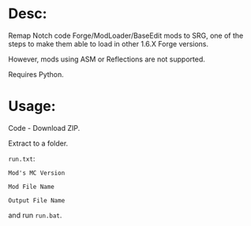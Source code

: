 # Desc:

Remap Notch code Forge/ModLoader/BaseEdit mods to SRG, one of the steps to make them able to load in other 1.6.X Forge versions.

However, mods using ASM or Reflections are not supported.

Requires Python.

# Usage:

Code - Download ZIP.

Extract to a folder.

`run.txt`:

`Mod's MC Version`

`Mod File Name`

`Output File Name`

and run `run.bat`.
